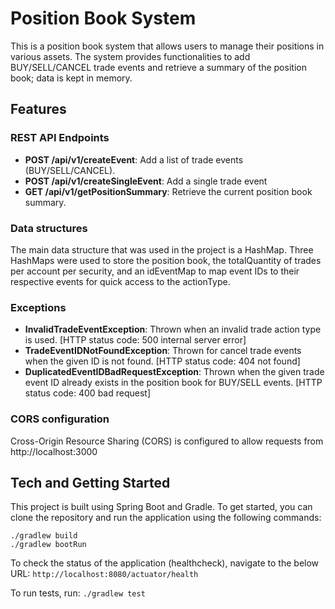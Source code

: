 # Position Book System

This is a position book system that allows users to manage their positions in various assets. 
The system provides functionalities to add BUY/SELL/CANCEL trade events and retrieve a summary of the position book; data is kept in memory.

## Features

### REST API Endpoints
- **POST /api/v1/createEvent**: Add a list of trade events (BUY/SELL/CANCEL).
- **POST /api/v1/createSingleEvent**: Add a single trade event
- **GET /api/v1/getPositionSummary**: Retrieve the current position book summary.

### Data structures
The main data structure that was used in the project is a HashMap. 
Three HashMaps were used to store the position book, the totalQuantity of trades per account per security, and an idEventMap to map event IDs to their respective events for quick access to the actionType.

### Exceptions
- **InvalidTradeEventException**: Thrown when an invalid trade action type is used. [HTTP status code: 500 internal server error]
- **TradeEventIDNotFoundException**: Thrown for cancel trade events when the given ID is not found. [HTTP status code: 404 not found]
- **DuplicatedEventIDBadRequestException**: Thrown when the given trade event ID already exists in the position book for BUY/SELL events. [HTTP status code: 400 bad request]

### CORS configuration
Cross-Origin Resource Sharing (CORS) is configured to allow requests from http://localhost:3000

## Tech and Getting Started
This project is built using Spring Boot and Gradle. To get started, you can clone the repository and run the application using the following commands:

```
./gradlew build
./gradlew bootRun
```

To check the status of the application (healthcheck), navigate to the below URL:
`http://localhost:8080/actuator/health`

To run tests, run:
`./gradlew test`